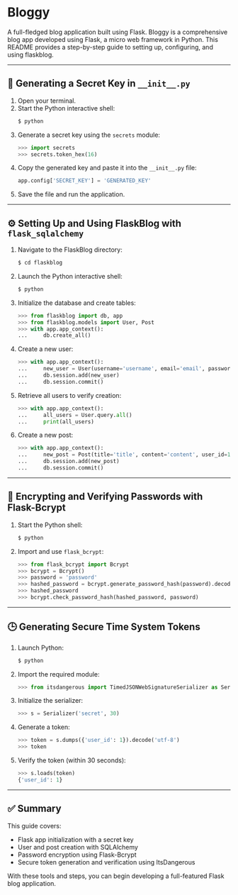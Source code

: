 
# Bloggy

A full-fledged blog application built using Flask. Bloggy is a comprehensive blog app developed using Flask, a micro web framework in Python. This README provides a step-by-step guide to setting up, configuring, and using flaskblog.

---

## 📌 Generating a Secret Key in `__init__.py`

1. Open your terminal.  
2. Start the Python interactive shell:
   ```bash
   $ python
   ```
3. Generate a secret key using the `secrets` module:
   ```python
   >>> import secrets
   >>> secrets.token_hex(16)
   ```
4. Copy the generated key and paste it into the `__init__.py` file:
   ```python
   app.config['SECRET_KEY'] = 'GENERATED_KEY'
   ```
5. Save the file and run the application.

---

## ⚙️ Setting Up and Using FlaskBlog with `flask_sqlalchemy`

1. Navigate to the FlaskBlog directory:
   ```bash
   $ cd flaskblog
   ```

2. Launch the Python interactive shell:
   ```bash
   $ python
   ```

3. Initialize the database and create tables:
   ```python
   >>> from flaskblog import db, app
   >>> from flaskblog.models import User, Post
   >>> with app.app_context():
   ...     db.create_all()
   ```

4. Create a new user:
   ```python
   >>> with app.app_context():
   ...     new_user = User(username='username', email='email', password='password')
   ...     db.session.add(new_user)
   ...     db.session.commit()
   ```

5. Retrieve all users to verify creation:
   ```python
   >>> with app.app_context():
   ...     all_users = User.query.all()
   ...     print(all_users)
   ```

6. Create a new post:
   ```python
   >>> with app.app_context():
   ...     new_post = Post(title='title', content='content', user_id=1)
   ...     db.session.add(new_post)
   ...     db.session.commit()
   ```

---

## 🔐 Encrypting and Verifying Passwords with Flask-Bcrypt

1. Start the Python shell:
   ```bash
   $ python
   ```

2. Import and use `flask_bcrypt`:
   ```python
   >>> from flask_bcrypt import Bcrypt
   >>> bcrypt = Bcrypt()
   >>> password = 'password'
   >>> hashed_password = bcrypt.generate_password_hash(password).decode('utf-8')
   >>> hashed_password
   >>> bcrypt.check_password_hash(hashed_password, password)
   ```

---

## 🕒 Generating Secure Time System Tokens

1. Launch Python:
   ```bash
   $ python
   ```

2. Import the required module:
   ```python
   >>> from itsdangerous import TimedJSONWebSignatureSerializer as Serializer
   ```

3. Initialize the serializer:
   ```python
   >>> s = Serializer('secret', 30)
   ```

4. Generate a token:
   ```python
   >>> token = s.dumps({'user_id': 1}).decode('utf-8')
   >>> token
   ```

5. Verify the token (within 30 seconds):
   ```python
   >>> s.loads(token)
   {'user_id': 1}
   ```

---

## ✅ Summary

This guide covers:
- Flask app initialization with a secret key
- User and post creation with SQLAlchemy
- Password encryption using Flask-Bcrypt
- Secure token generation and verification using ItsDangerous

With these tools and steps, you can begin developing a full-featured Flask blog application.
